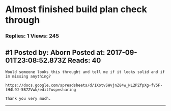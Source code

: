 # Almost finished build plan check through

### Replies: 1 Views: 245

## \#1 Posted by: Aborn Posted at: 2017-09-01T23:08:52.873Z Reads: 40

```
Would someone looks this throught and tell me if it looks solid and if im missing anything?

https://docs.google.com/spreadsheets/d/1XotvSWvjnZ84w_NL2PZfpXg-fV5F-lH4L9J-5B7ZVwk/edit?usp=sharing

Thank you very much.
```

---
